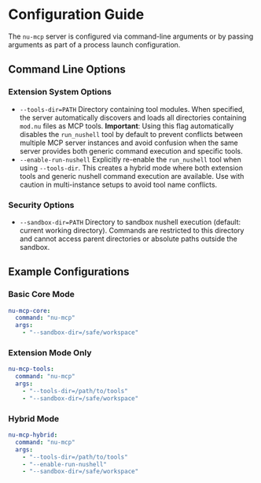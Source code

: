 # Configuration Guide

The `nu-mcp` server is configured via command-line arguments or by passing arguments as part of a process launch configuration.

## Command Line Options

### Extension System Options
- `--tools-dir=PATH`
  Directory containing tool modules. When specified, the server automatically discovers and loads all directories containing `mod.nu` files as MCP tools. **Important**: Using this flag automatically disables the `run_nushell` tool by default to prevent conflicts between multiple MCP server instances and avoid confusion when the same server provides both generic command execution and specific tools.
- `--enable-run-nushell`
  Explicitly re-enable the `run_nushell` tool when using `--tools-dir`. This creates a hybrid mode where both extension tools and generic nushell command execution are available. Use with caution in multi-instance setups to avoid tool name conflicts.

### Security Options
- `--sandbox-dir=PATH`
  Directory to sandbox nushell execution (default: current working directory). Commands are restricted to this directory and cannot access parent directories or absolute paths outside the sandbox.

## Example Configurations

### Basic Core Mode
```yaml
nu-mcp-core:
  command: "nu-mcp"
  args:
    - "--sandbox-dir=/safe/workspace"
```

### Extension Mode Only
```yaml
nu-mcp-tools:
  command: "nu-mcp"
  args:
    - "--tools-dir=/path/to/tools"
    - "--sandbox-dir=/safe/workspace"
```

### Hybrid Mode
```yaml
nu-mcp-hybrid:
  command: "nu-mcp"
  args:
    - "--tools-dir=/path/to/tools"
    - "--enable-run-nushell"
    - "--sandbox-dir=/safe/workspace"
```